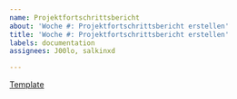 ```yaml
---
name: Projektfortschrittsbericht
about: 'Woche #: Projektfortschrittsbericht erstellen'
title: 'Woche #: Projektfortschrittsbericht erstellen'
labels: documentation
assignees: J00lo, salkinxd

---
```


[Template](https://github.com/WayMatcher/ProjectPlanning/blob/main/Templates/Projektstatusbericht.md)
